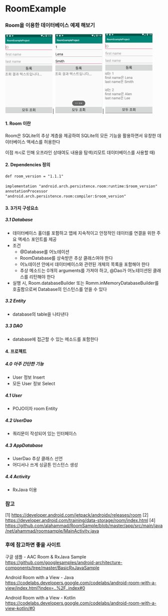 # RoomExample

### Room을 이용한 데이터베이스 예제 해보기 

<img src="https://github.com/hyejin830/RoomExample/blob/master/images/1.png" width="30%"></img>| <img src="https://github.com/hyejin830/RoomExample/blob/master/images/2.png" width="30%"></img>| <img src="https://github.com/hyejin830/RoomExample/blob/master/images/3.png" width="30%"></img>

#### 1. Room 이란 

Room은 SQLite의 추상 계층을 제공하여 SQLite의 모든 기능을 활용하면서 유창한 데이터베이스 액세스를 허용한다

이점 
`캐시`로 인해 오프라인 상태여도 내용을 탐색(리모트 데이터베이스를 사용할 때)

#### 2. Dependencies 정의

```
def room_version = "1.1.1"

implementation "android.arch.persistence.room:runtime:$room_version"
annotationProcessor "android.arch.persistence.room:compiler:$room_version"
```

#### 3. 3가지 구성요소

##### 3.1 Database

- 데이터베이스 홀더를 포함하고 앱에 지속적이고 안정적인 데이터를 연결을 위한 주요 액세스 포인트를 제공
- 조건 
    - @Database를 어노테이션
    - RoomDatabase를 상속받은 추상 클래스여야 한다
    - 어노테이션 안에서 데이터베이스와 관련된 개체의 목록을 포함해야 한다
    - 추상 메소드는 0개의 arguments를 가져야 하고, @Dao가 어노테이션된 클래스를 리턴해야 한다
- 실행 시, Room.databaseBuilder 또는 Romm.inMemoryDatabaseBuilder를 호출함으로써 Database의 인스턴스를 얻을 수 있다

##### 3.2 Entity
- database의 table을 나타낸다

##### 3.3 DAO
- database에 접근할 수 있는 메소드를 포함한다

#### 4. 프로젝트

##### 4.0 아주 간단한 기능
- User 정보 Insert
- 모든 User 정보 Select

##### 4.1 User
- POJO이자 room Entity

##### 4.2 UserDao
- 쿼리문이 작성되어 있는 인터페이스

##### 4.3 AppDatabase
- UserDao 추상 클래스 선언
- 어디서나 쓰게 싱글톤 인스턴스 생성

##### 4.4 Activity
- RxJava 이용

### 참고
[1] https://developer.android.com/jetpack/androidx/releases/room
[2] https://developer.android.com/training/data-storage/room/index.html
[4] https://github.com/alahammad/RoomSample/blob/master/app/src/main/java/net/ahammad/roomsample/MainActivity.java


### 후에 참고하면 좋을 사이트

구글 샘플 - AAC
Room & RxJava Sample
https://github.com/googlesamples/android-architecture-components/tree/master/BasicRxJavaSample

Android Room with a View - Java
https://codelabs.developers.google.com/codelabs/android-room-with-a-view/index.html?index=..%2F..index#0

Android Room with a View - Kotlin
https://codelabs.developers.google.com/codelabs/android-room-with-a-view-kotlin/#0

